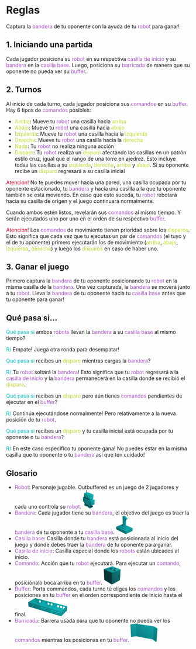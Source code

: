 # Reglas

Captura la <span class="color-secundary">bandera</span> de tu oponente con la ayuda de tu <span class="color-secundary">robot</span> para ganar!

## 1. Iniciando una partida

Cada jugador posiciona su <span class="color-secundary">robot</span> en su respectiva <span class="color-secundary">casilla de inicio</span> y su <span class="color-secundary">bandera</span> en la <span class="color-secundary">casilla base</span>. Luego, posiciona su <span class="color-secundary">barricada</span> de manera que su oponente no pueda ver su <span class="color-secundary">buffer</span>.

## 2. Turnos

Al inicio de cada turno, cada jugador posiciona sus <span class="color-secundary">comandos</span> en su <span class="color-secundary">buffer</span>. Hay 6 tipos de <span class="color-secundary">comandos</span> posibles:

* <span class="color-primary">Arriba</span>: Mueve tu <span class="color-secundary">robot</span> una casilla hacia <span class="color-primary">arriba</span>
* <span class="color-primary">Abajo</span>: Mueve tu <span class="color-secundary">robot</span> una casilla hacia <span class="color-primary">abajo</span>
* <span class="color-primary">Izquierda</span>: Mueve tu <span class="color-secundary">robot</span> una casilla hacia la <span class="color-primary">izquierda</span>
* <span class="color-primary">Derecha</span>: Mueve tu <span class="color-secundary">robot</span> una casilla hacia la <span class="color-primary">derecha</span>
* <span class="color-primary">Nada</span>: Tu <span class="color-secundary">robot</span> no realiza ninguna acción
* <span class="color-primary">Disparo</span>: Tu <span class="color-secundary">robot</span> realiza un <span class="color-primary">disparo</span> afectando las casillas en un patrón estilo cruz, igual que el rango de una torre en ajedrez. Esto incluye todas las casillas a su <span class="color-primary">izquierda</span>, <span class="color-primary">derecha</span>, <span class="color-primary">arriba</span> y <span class="color-primary">abajo</span>. Si su oponente recibe un <span class="color-primary">disparo</span> regresará a su casilla inicial

<span class="color-alert">Atención!</span> No te puedes mover hacia una pared, una casilla ocupada por tu oponente estacionado, tu <span class="color-secundary">bandera</span> y hacia una casilla a la que tu oponente también se está moviendo. En caso que esto suceda, tu <span class="color-secundary">robot</span> rebotará hacia su casilla de origen y el juego continuará normalmente.

Cuando ambos estén listos, revelarán sus <span class="color-secundary">comandos</span> al mismo tiempo. Y serán ejecutados uno por uno en el orden de su respectivo <span class="color-secundary">buffer</span>.

<span class="color-alert">Atención!</span> Los <span class="color-secundary">comandos</span> de movimiento tienen prioridad sobre los <span class="color-primary">disparos</span>. Esto significa que cada vez que tu ejecutas un par de <span class="color-secundary">comandos</span> (el tuyo y el de tu oponente) primero ejecutarán los de movimiento (<span class="color-primary">arriba</span>, <span class="color-primary">abajo</span>, <span class="color-primary">izquierda</span>, <span class="color-primary">derecha</span>) y luego los <span class="color-primary">disparos</span> en caso de haber uno.

## 3. Ganar el juego

Primero captura la <span class="color-secundary">bandera</span> de tu oponente posicionando tu <span class="color-secundary">robot</span> en la misma casilla de la <span class="color-secundary">bandera</span>. Una vez capturada, la <span class="color-secundary">bandera</span> se moverá junto a tu <span class="color-secundary">robot</span>. Lleva la <span class="color-secundary">bandera</span> de tu oponente hacia tu <span class="color-secundary">casilla base</span> antes que tu oponente para ganar!

## Qué pasa si...

<span class="color-third">Qué pasa si</span> ambos <span class="color-secundary">robots</span> llevan la <span class="color-secundary">bandera</span> a su <span class="color-secundary">casilla base</span> al mismo tiempo?

<span class="color-third">R/</span> Empate! Juega otra ronda para desempatar!

<span class="color-third">Qué pasa si</span> recibes un <span class="color-primary">disparo</span> mientras cargas la <span class="color-secundary">bandera</span>?

<span class="color-third">R/</span> Tu <span class="color-secundary">robot</span> soltará la <span class="color-secundary">bandera</span>! Esto significa que tu <span class="color-secundary">robot</span> regresará a la <span class="color-secundary">casilla de inicio</span> y la <span class="color-secundary">bandera</span> permanecerá en la casilla donde se recibió el <span class="color-primary">disparo</span>.

<span class="color-third">Qué pasa si</span> recibes un <span class="color-primary">disparo</span> pero aún tienes <span class="color-secundary">comandos</span> pendientes de ejecutar en el <span class="color-secundary">buffer</span>?

<span class="color-third">R/</span> Continúa ejecutándose normalmente! Pero relativamente a la nueva posición de tu <span class="color-secundary">robot</span>.

<span class="color-third">Qué pasa si</span> recibes un <span class="color-primary">disparo</span> y tu casilla inicial está ocupada por tu oponente o tu <span class="color-secundary">bandera</span>?

<span class="color-third">R/</span> En este caso específico tu oponente gana! No puedes estar en la misma casilla que tu oponente o tu <span class="color-secundary">bandera</span> así que ten cuidado!

## Glosario

* <span class="color-secundary">Robot</span>: Personaje jugable. Outbuffered es un juego de 2 jugadores y cada uno controla su <span class="color-secundary">robot</span>. <img src="../PNG/renders/robo.png" height="50"/>
* <span class="color-secundary">Bandera</span>: Cada jugador tiene su <span class="color-secundary">bandera</span>, el objetivo del juego es traer la <span class="color-secundary">bandera</span> de tu oponente a tu <span class="color-secundary">casilla base</span>. <img src="../PNG/renders/flag.png" height="50"/>
* <span class="color-secundary">Casilla base</span>: Casilla donde tu <span class="color-secundary">bandera</span> está posicionada al inicio del juego y donde debes traer la <span class="color-secundary">bandera</span> de tu oponente para ganar.
* <span class="color-secundary">Casilla de inicio</span>: Casilla especial donde los <span class="color-secundary">robots</span> están ubicados al inicio.
* <span class="color-secundary">Comando</span>: Acción que tu <span class="color-secundary">robot</span> ejecutará. Para ejecutar un <span class="color-secundary">comando</span>, posiciónalo boca arriba en tu <span class="color-secundary">buffer</span>. <img src="../PNG/renders/command2.png" height="50"/>
* <span class="color-secundary">Buffer</span>: Porta commandos, cada turno tú eliges los <span class="color-secundary">comandos</span> y los posiciones en tu <span class="color-secundary">buffer</span> en el orden correspondiente de inicio hasta el final. <img src="../PNG/renders/buffer.png" height="50"/>
* <span class="color-secundary">Barricada</span>: Barrera usada para que tu oponente no pueda ver los <span class="color-secundary">comandos</span> mientras los posicionas en tu <span class="color-secundary">buffer</span>. <img src="../PNG/renders/barricade.png" height="50"/>

<style>
.color-primary{
  color: #c1d82fff;
}
.color-secundary{
  color: #aa54d2ff;
}
.color-third{
  color: #00c3c8ff;
}
.color-alert{
  color: #e70029ff;
}
</style>